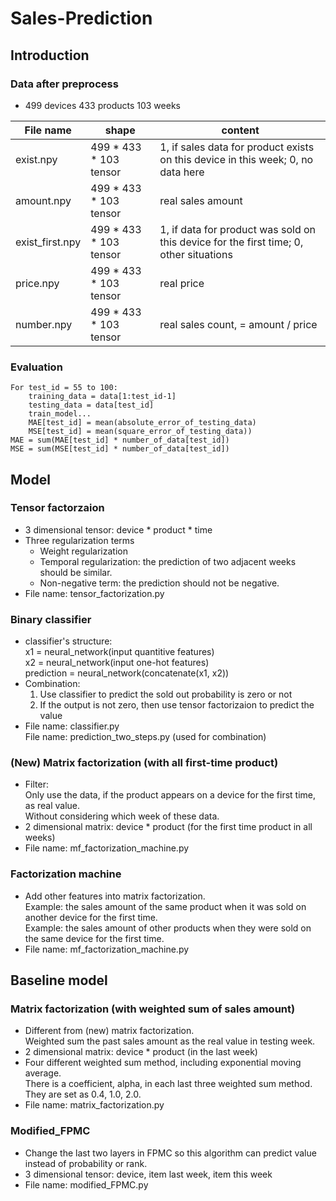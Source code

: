 # Sales-Prediction

## Introduction
### Data after preprocess
* 499 devices
433 products
103 weeks 

| File name | shape | content |
| --------- | ----- | ------- |
| exist.npy | 499 * 433 * 103 tensor | 1, if sales data for product exists on this device in this week; 0, no data here |
| amount.npy | 499 * 433 * 103 tensor | real sales amount |
| exist_first.npy | 499 * 433 * 103 tensor | 1, if data for product was sold on this device for the first time; 0, other situations |
| price.npy | 499 * 433 * 103 tensor | real price |
| number.npy | 499 * 433 * 103 tensor | real sales count, = amount / price |

### Evaluation
    For test_id = 55 to 100: 
        training_data = data[1:test_id-1] 
        testing_data = data[test_id]
        train_model...
        MAE[test_id] = mean(absolute_error_of_testing_data) 
        MSE[test_id] = mean(square_error_of_testing_data)) 
    MAE = sum(MAE[test_id] * number_of_data[test_id]) 
    MSE = sum(MSE[test_id] * number_of_data[test_id]) 
    
## Model
### Tensor factorzaion
* 3 dimensional tensor: device * product * time
* Three regularization terms <br />
    * Weight regularization <br />
    * Temporal regularization: the prediction of two adjacent weeks should be similar. <br />
    * Non-negative term: the prediction should not be negative. <br />
* File name: tensor_factorization.py

### Binary classifier
* classifier's structure: <br />
  x1 = neural_network(input quantitive features) <br />
  x2 = neural_network(input one-hot features) <br />
  prediction = neural_network(concatenate(x1, x2))
* Combination: <br />
    1. Use classifier to predict the sold out probability is zero or not <br />
    2. If the output is not zero, then use tensor factorizaion to predict the value <br />
* File name: classifier.py <br />
  File name: prediction_two_steps.py (used for combination)

### (New) Matrix factorization (with all first-time product) 
* Filter: <br />
Only use the data, if the product appears on a device for the first time, as real value. <br />
Without considering which week of these data.
* 2 dimensional matrix: device * product (for the first time product in all weeks)
* File name: mf_factorization_machine.py

### Factorization machine
* Add other features into matrix factorization. <br />
Example: the sales amount of the same product when it was sold on another device for the first time. <br />
Example: the sales amount of other products when they were sold on the same device for the first time. <br />
* File name: mf_factorization_machine.py

## Baseline model
### Matrix factorization (with weighted sum of sales amount)
* Different from (new) matrix factorization. <br />
Weighted sum the past sales amount as the real value in testing week. <br />
* 2 dimensional matrix: device * product (in the last week)
* Four different weighted sum method, including exponential moving average. <br />
There is a coefficient, alpha, in each last three weighted sum method. <br />
They are set as 0.4, 1.0, 2.0.
* File name: matrix_factorization.py

### Modified_FPMC
* Change the last two layers in FPMC so this algorithm can predict value instead of probability or rank.
* 3 dimensional tensor: device, item last week, item this week
* File name: modified_FPMC.py


